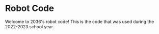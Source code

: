 # Robot Code

Welcome to 2036's robot code! This is the code that was used during the 2022-2023 school year.

